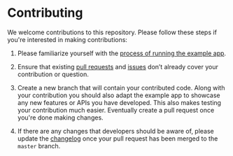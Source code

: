 # Contributing

We welcome contributions to this repository. Please follow these steps if you're interested in making contributions:

1. Please familiarize yourself with the [process of running the example app](https://github.com/maplibre/flutter-maplibre-gl#running-the-example-app).
2. Ensure that existing [pull requests](https://github.com/maplibre/flutter-maplibre-gl/pulls) and [issues](https://github.com/maplibre/flutter-maplibre-gl/issues) don’t already cover your contribution or question.

3. Create a new branch that will contain your contributed code. Along with your contribution you should also adapt the example app to showcase any new features or APIs you have developed. This also makes testing your contribution much easier. Eventually create a pull request once you're done making changes.

4. If there are any changes that developers should be aware of, please update the [changelog](https://github.com/maplibre/flutter-maplibre-gl/blob/master/CHANGELOG.md) once your pull request has been merged to the `master` branch.
